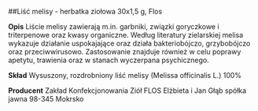 ##Liść melisy - herbatka ziołowa 30x1,5 g, Flos

**Opis** Liście melisy zawierają m.in. garbniki, związki goryczkowe i triterpenowe oraz kwasy organiczne. Według literatury zielarskiej melisa wykazuje działanie uspokajające oraz działa bakteriobójczo, grzybobójczo oraz przeciwwirusowo. Zastosowanie znajduje również w celu poprawy apetytu, trawienia oraz w stanach wyczerpana psychicznego. 

**Skład** Wysuszony, rozdrobniony liść melisy (Melissa officinalis L.) 100%

**Producent** Zakład Konfekcjonowania Ziół FLOS Elżbieta i Jan Głąb spółka jawna
98-345 Mokrsko